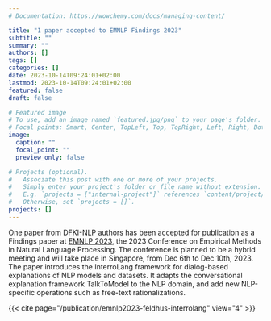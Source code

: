 ```yaml
---
# Documentation: https://wowchemy.com/docs/managing-content/

title: "1 paper accepted to EMNLP Findings 2023"
subtitle: ""
summary: ""
authors: []
tags: []
categories: []
date: 2023-10-14T09:24:01+02:00
lastmod: 2023-10-14T09:24:01+02:00
featured: false
draft: false

# Featured image
# To use, add an image named `featured.jpg/png` to your page's folder.
# Focal points: Smart, Center, TopLeft, Top, TopRight, Left, Right, BottomLeft, Bottom, BottomRight.
image:
  caption: ""
  focal_point: ""
  preview_only: false

# Projects (optional).
#   Associate this post with one or more of your projects.
#   Simply enter your project's folder or file name without extension.
#   E.g. `projects = ["internal-project"]` references `content/project/deep-learning/index.md`.
#   Otherwise, set `projects = []`.
projects: []
---
```


One paper from DFKI-NLP authors has been accepted for publication as a Findings paper at [EMNLP 2023](https://2023.emnlp.org/), the 2023 Conference on Empirical Methods in Natural Language Processing. The conference is planned to be a hybrid meeting and will take place in Singapore, from Dec 6th to Dec 10th, 2023. The paper introduces the InterroLang framework for dialog-based explanations of NLP models and datasets. It adapts the conversational explanation framework TalkToModel to the NLP domain, and add new NLP-specific operations such as free-text rationalizations.

{{< cite page="/publication/emnlp2023-feldhus-interrolang" view="4" >}}
